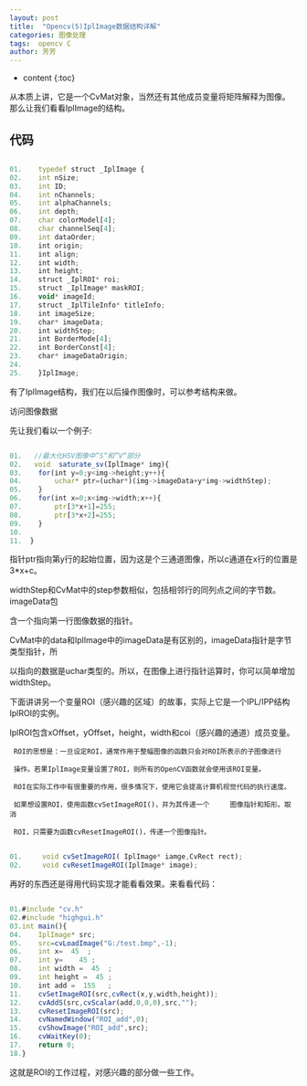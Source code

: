 ```yaml
---
layout: post
title:  "Opencv(5)IplImage数据结构详解"
categories: 图像处理
tags:  opencv C
author: 芳芳
---
```


* content
{:toc}

从本质上讲，它是一个CvMat对象，当然还有其他成员变量将矩阵解释为图像。那么让我们看看IplImage的结构。






## 代码

```js

01.    typedef struct _IplImage {  
02.    int nSize;  
03.    int ID;  
04.    int nChannels;  
05.    int alphaChannels;  
06.    int depth;  
07.    char colorModel[4];  
08.    char channelSeq[4];  
09.    int dataOrder;  
10.    int origin;  
11.    int align;  
12.    int width;  
13.    int height;  
14.    struct _IplROI* roi;  
15.    struct _IplImage* maskROI;  
16.    void* imageId;  
17.    struct _IplTileInfo* titleInfo;  
18.    int imageSize;  
19.    char* imageData;  
20.    int widthStep;  
21.    int BorderMode[4];  
22.    int BorderConst[4];  
23.    char* imageDataOrigin;  
24.  
25.    }IplImage;  


```

有了IplImage结构，我们在以后操作图像时，可以参考结构来做。

访问图像数据

先让我们看以一个例子:

```js

01.   //最大化HSV图像中”S“和”V“部分  
02.   void  saturate_sv(IplImage* img){  
03.    for(int y=0;y<img->height;y++){  
04.        uchar* ptr=(uchar*)(img->imageData+y*img->widthStep);  
05.    }  
06.    for(int x=0;x<img->width;x++){  
07.        ptr[3*x+1]=255;  
08.        ptr[3*x+2]=255;  
09.    }  
10.  
11.  }  


```

指针ptr指向第y行的起始位置，因为这是个三通道图像，所以c通道在x行的位置是3*x+c。

 widthStep和CvMat中的step参数相似，包括相邻行的同列点之间的字节数。imageData包
 
 含一个指向第一行图像数据的指针。

CvMat中的data和IplImage中的imageData是有区别的，imageData指针是字节类型指针，所

以指向的数据是uchar类型的。所以，在图像上进行指针运算时，你可以简单增加widthStep。

下面讲讲另一个变量ROI（感兴趣的区域）的故事，实际上它是一个IPL/IPP结构IplROI的实例。

IplROI包含xOffset，yOffset，height，width和coi（感兴趣的通道）成员变量。

     ROI的思想是：一旦设定ROI，通常作用于整幅图像的函数只会对ROI所表示的子图像进行
	 
	 操作。若果IplImage变量设置了ROI，则所有的OpenCV函数就会使用该ROI变量。

     ROI在实际工作中有很重要的作用，很多情况下，使用它会提高计算机视觉代码的执行速度。
	 
	 如果想设置ROI，使用函数cvSetImageROI()，并为其传递一个     图像指针和矩形。取消
	 
	 ROI，只需要为函数cvResetImageROI()，传递一个图像指针。
```js
	
01.     void cvSetImageROI( IplImage* iamge,CvRect rect);  
02.     void cvResetImageROI(IplImage* image);  


```

再好的东西还是得用代码实现才能看看效果。来看看代码：

```js

01.#include "cv.h"  
02.#include "highgui.h"  
03.int main(){  
04.    IplImage* src;  
05.    src=cvLoadImage("G:/test.bmp",-1);  
06.    int x=  45  ;  
07.    int y=    45 ;  
08.    int width =  45  ;  
09.    int height =  45 ;  
10.    int add =  155   ;  
11.    cvSetImageROI(src,cvRect(x,y,width,height));  
12.    cvAddS(src,cvScalar(add,0,0,0),src,"");  
13.    cvResetImageROI(src);  
14.    cvNamedWindow("ROI_add",0);  
15.    cvShowImage("ROI_add",src);  
16.    cvWaitKey(0);  
17.    return 0;  
18.}  


```

这就是ROI的工作过程，对感兴趣的部分做一些工作。
